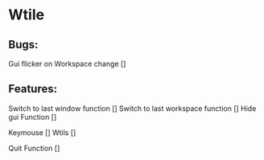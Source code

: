 # Wtile

## Bugs:
Gui flicker on Workspace change []

## Features:
Switch to last window function []
Switch to last workspace function []
Hide gui Function []

Keymouse []
Wtils []

Quit Function []


